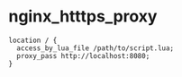 # nginx_htttps_proxy

```
location / {
  access_by_lua_file /path/to/script.lua;
  proxy_pass http://localhost:8080;
}
```
